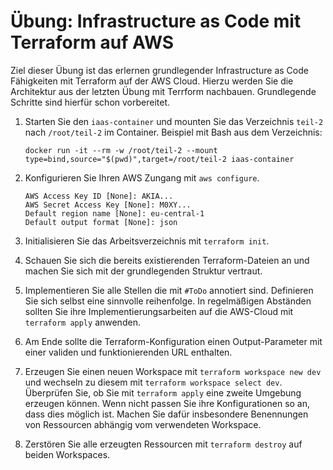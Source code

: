 # Übung: Infrastructure as Code mit Terraform auf AWS

Ziel dieser Übung ist das erlernen grundlegender Infrastructure as Code Fähigkeiten mit Terraform auf der AWS Cloud.
Hierzu werden Sie die Architektur aus der letzten Übung mit Terrform nachbauen.
Grundlegende Schritte sind hierfür schon vorbereitet.

1. Starten Sie den `iaas-container` und mounten Sie das Verzeichnis `teil-2` nach `/root/teil-2` im Container.
   Beispiel mit Bash aus dem Verzeichnis:

   ``` shell
   docker run -it --rm -w /root/teil-2 --mount type=bind,source="$(pwd)",target=/root/teil-2 iaas-container
   ```

2. Konfigurieren Sie Ihren AWS Zungang mit `aws configure`.

   ``` text
   AWS Access Key ID [None]: AKIA...
   AWS Secret Access Key [None]: M0XY...
   Default region name [None]: eu-central-1
   Default output format [None]: json
   ```

3. Initialisieren Sie das Arbeitsverzeichnis mit `terraform init`.

4. Schauen Sie sich die bereits existierenden Terraform-Dateien an und machen Sie sich mit der grundlegenden Struktur vertraut.

5. Implementieren Sie alle Stellen die mit `#ToDo` annotiert sind.
   Definieren Sie sich selbst eine sinnvolle reihenfolge.
   In regelmäßigen Abständen sollten Sie ihre Implementierungsarbeiten auf die AWS-Cloud mit `terraform apply` anwenden.

6. Am Ende sollte die Terraform-Konfiguration einen Output-Parameter mit einer validen und funktionierenden URL enthalten.

7. Erzeugen Sie einen neuen Workspace mit `terraform workspace new dev` und wechseln zu diesem mit `terraform workspace select dev`.
   Überprüfen Sie, ob Sie mit `terraform apply` eine zweite Umgebung erzeugen können.
   Wenn nicht passen Sie ihre Konfigurationen so an, dass dies möglich ist.
   Machen Sie dafür insbesondere Benennungen von Ressourcen abhängig vom verwendeten Workspace.

8. Zerstören Sie alle erzeugten Ressourcen mit `terraform destroy` auf beiden Workspaces.
